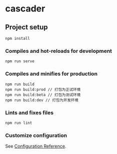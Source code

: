 # cascader

## Project setup
```
npm install
```

### Compiles and hot-reloads for development
```
npm run serve
```

### Compiles and minifies for production
```
npm run build
npm run build:prod // 打包为正试环境
npm run build:beta // 打包为测试环境
npm run build:dev // 打包为开发环境

```

### Lints and fixes files
```
npm run lint
```

### Customize configuration
See [Configuration Reference](https://cli.vuejs.org/config/).
